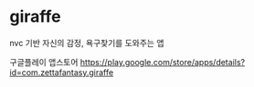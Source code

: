 # giraffe
nvc 기반 자신의 감정, 욕구찾기를 도와주는 앱

구글플레이 앱스토어
https://play.google.com/store/apps/details?id=com.zettafantasy.giraffe
